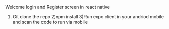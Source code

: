
Welcome login and Register screen in react native

1) Git clone the repo
2)npm install
3)Run expo client in your andriod mobile and scan the code to run via mobile
